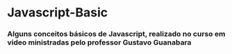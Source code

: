# Javascript-Basic

### Alguns conceitos básicos de Javascript, realizado no curso em video ministradas pelo professor Gustavo Guanabara
